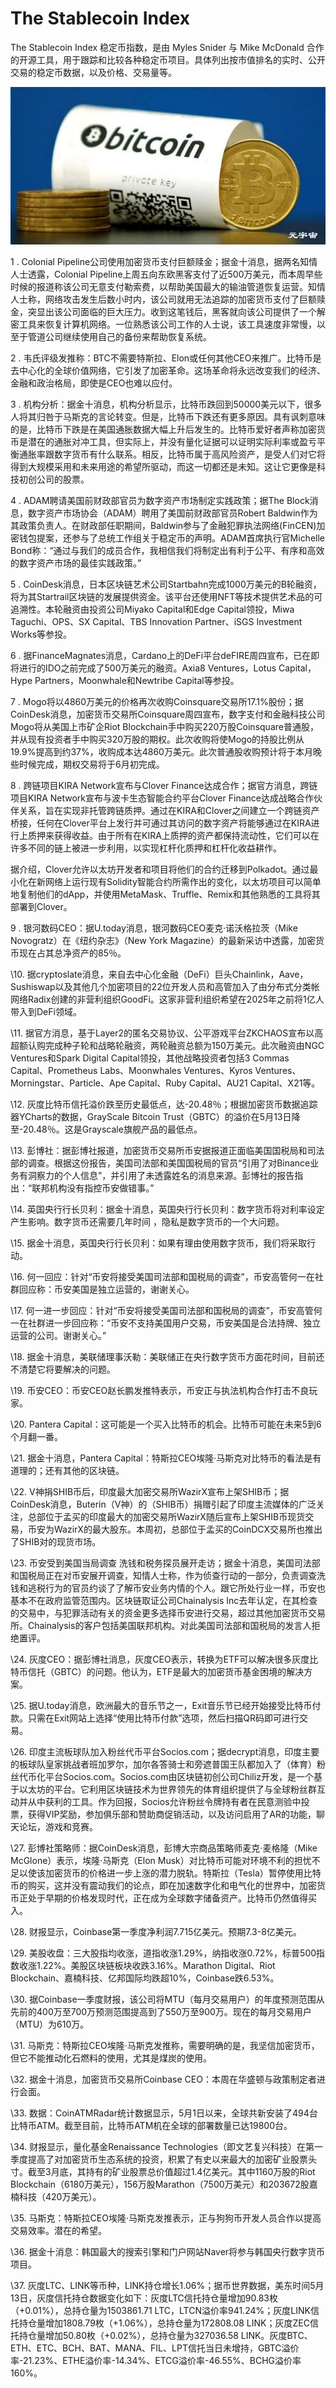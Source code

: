 # The Stablecoin Index

The Stablecoin Index 稳定币指数，是由 Myles Snider 与 Mike McDonald 合作的开源工具，用于跟踪和比较各种稳定币项目。具体列出按市值排名的实时、公开交易的稳定币数据，以及价格、交易量等。



![](99e7453e52a5260df2799d15969d8e8.jpg)

1 . Colonial Pipeline公司使用加密货币支付巨额赎金；据金十消息，据两名知情人士透露，Colonial Pipeline上周五向东欧黑客支付了近500万美元，而本周早些时候的报道称该公司无意支付勒索费，以帮助美国最大的输油管道恢复运营。知情人士称，网络攻击发生后数小时内，该公司就用无法追踪的加密货币支付了巨额赎金，突显出该公司面临的巨大压力。收到这笔钱后，黑客就向该公司提供了一个解密工具来恢复计算机网络。一位熟悉该公司工作的人士说，该工具速度非常慢，以至于管道公司继续使用自己的备份来帮助恢复系统。

2 . 韦氏评级发推称：BTC不需要特斯拉、Elon或任何其他CEO来推广。比特币是去中心化的全球价值网络，它引发了加密革命。这场革命将永远改变我们的经济、金融和政治格局，即使是CEO也难以应付。

3 . 机构分析：据金十消息，机构分析显示，比特币跌回到50000美元以下，很多人将其归咎于马斯克的言论转变。但是，比特币下跌还有更多原因。具有讽刺意味的是，比特币下跌是在美国通胀数据大幅上升后发生的。比特币爱好者声称加密货币是潜在的通胀对冲工具，但实际上，并没有量化证据可以证明实际利率或盈亏平衡通胀率跟数字货币有什么联系。相反，比特币属于高风险资产，是受人们对它将得到大规模采用和未来用途的希望所驱动，而这一切都还是未知。这让它更像是科技初创公司的股票。

4 . ADAM聘请美国前财政部官员为数字资产市场制定实践政策；据The Block消息，数字资产市场协会（ADAM）聘用了美国前财政部官员Robert Baldwin作为其政策负责人。在财政部任职期间，Baldwin参与了金融犯罪执法网络(FinCEN)加密钱包提案，还参与了总统工作组关于稳定币的声明。ADAM首席执行官Michelle Bond称：“通过与我们的成员合作，我相信我们将制定出有利于公平、有序和高效的数字资产市场的最佳实践政策。”

5 . CoinDesk消息，日本区块链艺术公司Startbahn完成1000万美元的B轮融资，将为其Startrail区块链的发展提供资金。该平台还使用NFT等技术提供艺术品的可追溯性。本轮融资由投资公司Miyako Capital和Edge Capital领投，Miwa Taguchi、OPS、SX Capital、TBS Innovation Partner、iSGS Investment Works等参投。

6 . 据FinanceMagnates消息，Cardano上的DeFi平台deFIRE周四宣布，已在即将进行的IDO之前完成了500万美元的融资。Axia8 Ventures，Lotus Capital，Hype Partners，Moonwhale和Newtribe Capital等参投。

7 . Mogo将以4860万美元的价格再次收购Coinsquare交易所17.1%股份；据CoinDesk消息，加密货币交易所Coinsquare周四宣布，数字支付和金融科技公司Mogo将从美国上市矿企Riot Blockchain手中购买220万股Coinsquare普通股，并从现有投资者手中购买320万股的期权。此次收购将使Mogo的持股比例从19.9%提高到约37%，收购成本达4860万美元。此次普通股收购预计将于本月晚些时候完成，期权交易将于6月初完成。

8 . 跨链项目KIRA Network宣布与Clover Finance达成合作；据官方消息，跨链项目KIRA Network宣布与波卡生态智能合约平台Clover Finance达成战略合作伙伴关系，旨在实现非托管跨链质押。通过在KIRA和Clover之间建立一个跨链资产桥接，任何在Clover平台上发行并可通过其访问的数字资产将能够通过在KIRA进行上质押来获得收益。由于所有在KIRA上质押的资产都保持流动性，它们可以在许多不同的链上被进一步利用，以实现杠杆化质押和杠杆化收益耕作。

据介绍，Clover允许以太坊开发者和项目将他们的合约迁移到Polkadot。通过最小化在新网络上运行现有Solidity智能合约所需作出的变化，以太坊项目可以简单地复制他们的dApp，并使用MetaMask、Truffle、Remix和其他熟悉的工具将其部署到Clover。

9 . 银河数码CEO：据U.today消息，银河数码CEO麦克·诺沃格拉茨（Mike Novogratz）在《纽约杂志》（New York Magazine）的最新采访中透露，加密货币现在占其总净资产的85％。

\10. 据cryptoslate消息，来自去中心化金融（DeFi）巨头Chainlink，Aave，Sushiswap以及其他几个加密项目的22位开发人员和高管加入了由分布式分类帐网络Radix创建的非营利组织GoodFi。这家非营利组织希望在2025年之前将1亿人带入到DeFi领域。

\11. 据官方消息，基于Layer2的匿名交易协议、公平游戏平台ZKCHAOS宣布以高超额认购完成种子轮和战略轮融资，两轮融资总额为150万美元。此次融资由NGC Ventures和Spark Digital Capital领投，其他战略投资者包括3 Commas Capital、Prometheus Labs、Moonwhales Ventures、Kyros Ventures、Morningstar、Particle、Ape Capital、Ruby Capital、AU21 Capital、X21等。

\12. 灰度比特币信托溢价跌至历史最低点，达-20.48％；根据加密货币数据追踪器YCharts的数据，GrayScale Bitcoin Trust（GBTC）的溢价在5月13日降至-20.48％。这是Grayscale旗舰产品的最低点。

\13. 彭博社：据彭博社报道，加密货币交易所币安据报道正面临美国国税局和司法部的调查。根据这份报告，美国司法部和美国国税局的官员“引用了对Binance业务有洞察力的个人信息”，并引用了未透露姓名的消息来源。彭博社的报告指出：“联邦机构没有指控币安做错事。”

\14. 英国央行行长贝利：据金十消息，英国央行行长贝利：数字货币将对利率设定产生影响。数字货币还需要几年时间 ，隐私是数字货币的一个大问题。

\15. 据金十消息，英国央行行长贝利：如果有理由使用数字货币，我们将采取行动。

\16. 何一回应：针对“币安将接受美国司法部和国税局的调查”，币安高管何一在社群回应称：币安美国是独立运营的，谢谢关心。

\17. 何一进一步回应：针对“币安将接受美国司法部和国税局的调查”，币安高管何一在社群进一步回应称：“币安不支持美国用户交易，币安美国是合法持牌、独立运营的公司。谢谢关心。”

\18. 据金十消息，美联储理事沃勒：美联储正在央行数字货币方面花时间，目前还不清楚它将要解决的问题。

\19. 币安CEO：币安CEO赵长鹏发推特表示，币安正与执法机构合作打击不良玩家。

\20. Pantera Capital：这可能是一个买入比特币的机会。比特币可能在未来5到6个月翻一番。

\21. 据金十消息，Pantera Capital：特斯拉CEO埃隆·马斯克对比特币的看法是有道理的；还有其他的区块链。

\22. V神捐SHIB币后，印度最大加密交易所WazirX宣布上架SHIB币；据CoinDesk消息，Buterin（V神）的（SHIB币）捐赠引起了印度主流媒体的广泛关注，总部位于孟买的印度最大的加密交易所WazirX随后宣布上架SHIB币现货交易，币安为WazirX的最大股东。本周初，总部位于孟买的CoinDCX交易所也推出了SHIB对的现货市场。

\23. 币安受到美国当局调查 洗钱和税务探员展开走访；据金十消息，美国司法部和国税局正在对币安展开调查，知情人士称，作为侦查行动的一部分，负责调查洗钱和逃税行为的官员约谈了了解币安业务内情的个人。跟它所处行业一样，币安也基本不在政府监管范围内。区块链取证公司Chainalysis Inc去年认定，在其检查的交易中，与犯罪活动有关的资金更多选择币安进行交易，超过其他加密货币交易所。Chainalysis的客户包括美国联邦机构。对此美国司法部和国税局的发言人拒绝置评。

\24. 灰度CEO：据彭博社消息，灰度CEO表示，转换为ETF可以解决很多灰度比特币信托（GBTC）的问题。他认为，ETF是最大的加密货币基金困境的解决方案。

\25. 据U.today消息，欧洲最大的音乐节之一，Exit音乐节已经开始接受比特币付款。只需在Exit网站上选择“使用比特币付款”选项，然后扫描QR码即可进行交易。

\26. 印度主流板球队加入粉丝代币平台Socios.com；据decrypt消息，印度主要的板球队皇家挑战者班加罗尔，加尔各答骑士和旁遮普国王队都加入了（体育）粉丝代币化平台Socios.com。Socios.com由区块链初创公司Chiliz开发，是一个基于以太坊的平台。它利用区块链技术为世界领先的体育组织提供了与全球粉丝群互动并从中获利的工具。作为回报，Socios允许粉丝令牌持有者在民意测验中投票，获得VIP奖励，参加俱乐部和赞助商促销活动，以及访问启用了AR的功能，聊天论坛，游戏和竞赛。

\27. 彭博社策略师：据CoinDesk消息，彭博大宗商品策略师麦克·麦格隆（Mike McGlone）表示，埃隆·马斯克（Elon Musk）对比特币可能对环境不利的担忧不足以使该加密货币的价格进一步上涨的潜力脱轨。特斯拉（Tesla）暂停使用比特币的购买，这并没有震动我们的论点，即在加速数字化和电气化的世界中，加密货币正处于早期的价格发现时代，正在成为全球数字储备资产。比特币仍然值得买入。

\28. 财报显示，Coinbase第一季度净利润7.715亿美元。预期7.3-8亿美元。

\29. 美股收盘：三大股指均收涨，道指收涨1.29%，纳指收涨0.72%，标普500指数收涨1.22%。美股区块链板块收跌3.16%。Marathon Digital、Riot Blockchain、嘉楠科技、亿邦国际均跌超10%，Coinbase跌6.53%。

\30. 据Coinbase一季度财报，该公司将MTU（每月交易用户）的年度预测范围从先前的400万至700万预测范围提高到了550万至900万。现在的每月交易用户（MTU）为610万。

\31. 马斯克：特斯拉CEO埃隆·马斯克发推称，需要明确的是，我坚信加密货币，但它不能推动化石燃料的使用，尤其是煤炭的使用。

\32. 据金十消息，加密货币交易所Coinbase CEO：本周在华盛顿与政策制定者进行会面。

\33. 数据：CoinATMRadar统计数据显示，5月1日以来，全球共新安装了494台比特币ATM。截至目前，比特币ATM机在全球的部署数量已达19800台。

\34. 财报显示，量化基金Renaissance Technologies（即文艺复兴科技）在第一季度提高了对加密货币生态系统的投资，积累了有史以来最大的加密矿业股票头寸。截至3月底，其持有的矿业股票总价值超过1.4亿美元。其中1160万股的Riot Blockchain（6180万美元），156万股Marathon（7500万美元）和203672股嘉楠科技（420万美元）。

\35. 马斯克：特斯拉CEO埃隆·马斯克发推表示，正与狗狗币开发人员合作以提高交易效率。潜在的希望。

\36. 据金十消息：韩国最大的搜索引擎和门户网站Naver将参与韩国央行数字货币项目。

\37. 灰度LTC、LINK等币种，LINK持仓增长1.06%；据币世界数据，美东时间5月13日，灰度信托持仓数据变化如下：灰度LTC信托持仓量增加90.83枚（+0.01%），总持仓量为1503861.71 LTC，LTCN溢价率941.24%；灰度LINK信托持仓量增加1808.79枚（+1.06%），总持仓量为172808.08 LINK；灰度ZEC信托持仓量增加50.80枚（+0.02%），总持仓量为327036.58 LINK。灰度BTC、ETH、ETC、BCH、BAT、MANA、FIL、LPT信托当日未增持，GBTC溢价率-21.23%、ETHE溢价率-14.34%、ETCG溢价率-46.55%、BCHG溢价率160%。
